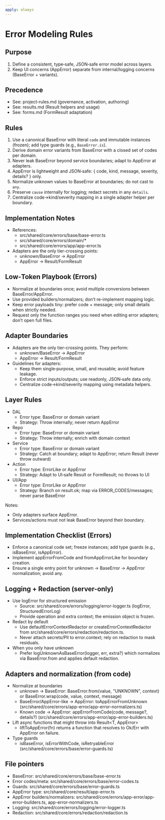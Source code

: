 ```yaml
---
apply: always
---
```


# Error Modeling Rules

## Purpose

1. Define a consistent, type‑safe, JSON‑safe error model across layers.
2. Keep UI concerns (AppError) separate from internal/logging concerns (BaseError + variants).

## Precedence

- See: project-rules.md (governance, activation, authoring)
- See: results.md (Result helpers and usage)
- See: forms.md (FormResult adaptation)

## Rules

1. Use a canonical BaseError with literal `code` and immutable instances (frozen); add type guards (e.g., `BaseError.is`).
2. Derive domain error variants from BaseError with a closed set of codes per domain.
3. Never leak BaseError beyond service boundaries; adapt to AppError at adapters.
4. AppError is lightweight and JSON‑safe: { code, kind, message, severity, details? } only.
5. Normalize unknown values to BaseError at boundaries; do not cast to `any`.
6. Preserve `cause` internally for logging; redact secrets in any `details`.
7. Centralize code→kind/severity mapping in a single adapter helper per boundary.

## Implementation Notes

- References:
  - src/shared/core/errors/base/base-error.ts
  - src/shared/core/errors/domain/\*
  - src/shared/core/errors/app/app-error.ts
- Adapters are the only tier-crossing points:
  - unknown/BaseError → AppError
  - AppError → Result/FormResult

## Low‑Token Playbook (Errors)

- Normalize at boundaries once; avoid multiple conversions between BaseError/AppError.
- Use provided builders/normalizers; don’t re-implement mapping logic.
- Keep error payloads tiny: prefer code + message; only small details when strictly needed.
- Request only the function ranges you need when editing error adapters; don’t open full files.

## Adapter Boundaries

- Adapters are the only tier-crossing points. They perform:
  - unknown/BaseError → AppError
  - AppError → Result/FormResult
- Guidelines for adapters:
  - Keep them single‑purpose, small, and reusable; avoid feature leakage.
  - Enforce strict inputs/outputs; use readonly, JSON‑safe data only.
  - Centralize code→kind/severity mapping using metadata helpers.

## Layer Rules

- DAL
  - Error type: BaseError or domain variant
  - Strategy: Throw internally; never return AppError
- Repo
  - Error type: BaseError or domain variant
  - Strategy: Throw internally; enrich with domain context
- Service
  - Error type: BaseError or domain variant
  - Strategy: Catch at boundary; adapt to AppError; return Result (never throw outward)
- Action
  - Error type: ErrorLike or AppError
  - Strategy: Adapt to UI‑safe Result or FormResult; no throws to UI
- UI/App
  - Error type: ErrorLike or AppError
  - Strategy: Branch on result.ok; map via ERROR_CODES/messages; never parse BaseError

Notes:

- Only adapters surface AppError.
- Services/actions must not leak BaseError beyond their boundary.

## Implementation Checklist (Errors)

- Enforce a canonical code set; freeze instances; add type guards (e.g., isBaseError, isAppError).
- Implement appErrorFromCode and fromAppErrorLike for boundary creation.
- Ensure a single entry point for unknown → BaseError → AppError normalization; avoid any.

## Logging + Redaction (server-only)

- Use logError for structured emission
  - Source: src/shared/core/errors/logging/error-logger.ts (logError, StructuredErrorLog)
  - Provide operation and extra context; the emission object is frozen.
- Redact by default
  - Use defaultErrorContextRedactor or createErrorContextRedactor from src/shared/core/errors/redaction/redaction.ts.
  - Never attach secrets/PII to error.context; rely on redaction to mask residuals.
- When you only have unknown
  - Prefer logUnknownAsBaseError(logger, err, extra?) which normalizes via BaseError.from and applies default redaction.

## Adapters and normalization (from code)

- Normalize at boundaries
  - unknown → BaseError: BaseError.from(value, "UNKNOWN", context) or BaseError.wrap(code, value, context, message)
  - BaseError/AppError-like → AppError: toAppErrorFromUnknown (src/shared/core/errors/app-error/app-error-normalizers.ts)
  - Known code → AppError: appErrorFromCode(code, message?, details?) (src/shared/core/errors/app-error/app-error-builders.ts)
- Lift async functions that might throw into Result<T, AppError>
  - liftToAppError(fn) returns a function that resolves to Ok/Err with AppError on failure.
- Type guards
  - isBaseError, isErrorWithCode, isRetryableError (src/shared/core/errors/base/error-guards.ts)

## File pointers

- BaseError: src/shared/core/errors/base/base-error.ts
- Error codes/meta: src/shared/core/errors/base/error-codes.ts
- Guards: src/shared/core/errors/base/error-guards.ts
- AppError type: src/shared/core/result/app-error.ts
- AppError builders/normalizers: src/shared/core/errors/app-error/app-error-builders.ts, app-error-normalizers.ts
- Logging: src/shared/core/errors/logging/error-logger.ts
- Redaction: src/shared/core/errors/redaction/redaction.ts
